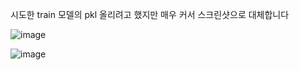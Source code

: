 시도한 train 모델의 pkl 올리려고 했지만 매우 커서 스크린샷으로 대체합니다

![image](https://user-images.githubusercontent.com/108874201/205634264-71ac5cc5-51fe-407e-a9a2-2edbd0ca3629.png)

![image](https://user-images.githubusercontent.com/108874201/205634352-d8cee965-5bb1-4a74-b8f1-b45d7e781ae3.png)
